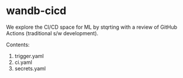 # wandb-cicd

We explore the CI/CD space for ML by stqrting with a review of GitHub Actions (traditional s/w development).

Contents:
1. trigger.yaml
2. ci.yaml
3. secrets.yaml
